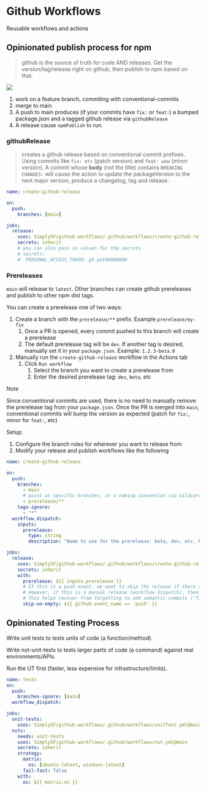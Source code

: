 # Github Workflows

Reusable workflows and actions

## Opinionated publish process for npm

> github is the source of truth for code AND releases. Get the version/tag/release right on github, then publish to npm based on that.

![](./images/plugin-release.png)

1. work on a feature branch, commiting with conventional-commits
2. merge to main
3. A push to main produces (if your commits have `fix:` or `feat:`) a bumped package.json and a tagged github release via `githubRelease`
4. A release cause `npmPublish` to run.

### githubRelease

> creates a github release based on conventional commit prefixes. Using commits like `fix: etc` (patch version) and `feat: wow` (minor version).
> A commit whose **body** (not the title) contains `BREAKING CHANGES:` will cause the action to update the packageVersion to the next major version, produce a changelog, tag and release.

```yml
name: create-github-release

on:
  push:
    branches: [main]

jobs:
  release:
    uses: SimplySF/github-workflows/.github/workflows/create-github-release.yml@main
    secrets: inherit
    # you can also pass in values for the secrets
    # secrets:
    #  PERSONAL_ACCESS_TOKEN: gh_pat00000000
```

### Prereleases

`main` will release to `latest`. Other branches can create github prereleases and publish to other npm dist tags.

You can create a prerelease one of two ways:

1. Create a branch with the `prerelease/**` prefix. Example `prerelease/my-fix`
   1. Once a PR is opened, every commit pushed to this branch will create a prerelease
   2. The default prerelease tag will be `dev`. If another tag is desired, manually set it in your `package.json`. Example: `1.2.3-beta.0`
1. Manually run the `create-github-release` workflow in the Actions tab
   1. Click `Run workflow`
      1. Select the branch you want to create a prerelease from
      1. Enter the desired prerelease tag: `dev`, `beta`, etc

> [!NOTE]  
> Since conventional commits are used, there is no need to manually remove the prerelease tag from your `package.json`. Once the PR is merged into `main`, conventional commits will bump the version as expected (patch for `fix:`, minor for `feat:`, etc)

Setup:

1. Configure the branch rules for wherever you want to release from
1. Modify your release and publish workflows like the following

```yml
name: create-github-release

on:
  push:
    branches:
      - main
      # point at specific branches, or a naming convention via wildcard
      - prerelease/**
    tags-ignore:
      - "*"
  workflow_dispatch:
    inputs:
      prerelease:
        type: string
        description: "Name to use for the prerelease: beta, dev, etc. NOTE: If this is already set in the package.json, it does not need to be passed in here."

jobs:
  release:
    uses: SimplySF/github-workflows/.github/workflows/create-github-release.yml@main
    secrets: inherit
    with:
      prerelease: ${{ inputs.prerelease }}
      # If this is a push event, we want to skip the release if there are no semantic commits
      # However, if this is a manual release (workflow_dispatch), then we want to disable skip-on-empty
      # This helps recover from forgetting to add semantic commits ('fix:', 'feat:', etc.)
      skip-on-empty: ${{ github.event_name == 'push' }}
```

## Opinionated Testing Process

Write unit tests to tests units of code (a function/method).

Write not-unit-tests to tests larger parts of code (a command) against real environments/APIs.

Run the UT first (faster, less expensive for infrastructure/limits).

```yml
name: tests
on:
  push:
    branches-ignore: [main]
  workflow_dispatch:

jobs:
  unit-tests:
    uses: SimplySF/github-workflows/.github/workflows/unitTest.yml@main
  nuts:
    needs: unit-tests
    uses: SimplySF/github-workflows/.github/workflows/nut.yml@main
    secrets: inherit
    strategy:
      matrix:
        os: [ubuntu-latest, windows-latest]
      fail-fast: false
    with:
      os: ${{ matrix.os }}
```
